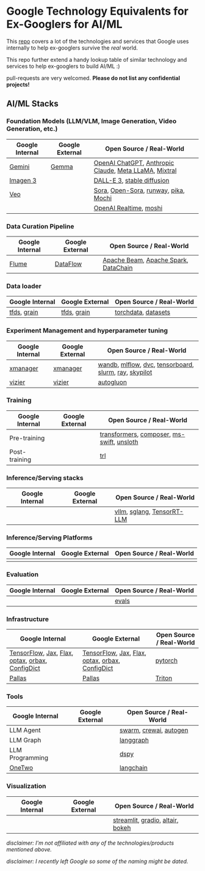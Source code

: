 # Google Technology Equivalents for Ex-Googlers for AI/ML

This [repo](https://github.com/jhuangtw/xg2xg) covers a lot of the technologies and services that Google uses internally to help ex-googlers survive the *real* world.

This repo further extend a handy lookup table of similar technology and services to help ex-googlers to build AI/ML :)

pull-requests are very welcomed. __Please do not list any confidential projects!__

## AI/ML Stacks

### Foundation Models (LLM/VLM, Image Generation, Video Generation, etc.)

| Google Internal | Google External                          | Open Source / Real-World                 |
| --------------- | ---------------------------------------- | ---------------------------------------- |
| [Gemini](https://gemini.google.com/) | [Gemma](https://github.com/google-deepmind/gemma) | [OpenAI ChatGPT](https://chat.openai.com/), [Anthropic Claude](https://claude.ai/), [Meta LLaMA](https://www.llama.com), [Mixtral](https://mistral.ai/technology/#models)|
| [Imagen 3](https://deepmind.google/technologies/imagen-3/)| | [DALL-E 3](https://openai.com/index/dall-e-3/), [stable diffusion](https://github.com/CompVis/stable-diffusion) |
| [Veo](https://deepmind.google/technologies/veo/) | | [Sora](https://openai.com/index/sora/), [Open-Sora](https://github.com/hpcaitech/Open-Sora), [runway](https://runwayml.com/), [pika](https://pika.art/home), [Mochi](https://github.com/genmoai/models)|
| | | [OpenAI Realtime](https://openai.com/index/introducing-the-realtime-api/), [moshi](https://github.com/kyutai-labs/moshi)|

### Data Curation Pipeline

| Google Internal | Google External                          | Open Source / Real-World                 |
| --------------- | ---------------------------------------- | ---------------------------------------- |
| [Flume](https://ai.google/research/pubs/pub35650)   | [DataFlow](https://cloud.google.com/dataflow)  | [Apache Beam](https://beam.apache.org/), [Apache Spark](https://spark.apache.org/), [DataChain](https://github.com/iterative/datachain) | [Daft](https://github.com/Eventual-Inc/Daft) |

### Data loader

| Google Internal | Google External                          | Open Source / Real-World                 |
| --------------- | ---------------------------------------- | ---------------------------------------- |
| [tfds](https://www.tensorflow.org/datasets), [grain](https://github.com/google/grain)   | [tfds](https://www.tensorflow.org/datasets), [grain](https://github.com/google/grain)  | [torchdata](https://github.com/pytorch/data), [datasets](https://github.com/huggingface/datasets) |

### Experiment Management and hyperparameter tuning

| Google Internal | Google External                          | Open Source / Real-World                 |
| --------------- | ---------------------------------------- | ---------------------------------------- |
| [xmanager](https://github.com/google-deepmind/xmanager)   | [xmanager](https://github.com/google-deepmind/xmanager)  | [wandb](https://github.com/wandb/wandb), [mlflow](https://github.com/mlflow/mlflow), [dvc](https://github.com/iterative/dvc), [tensorboard](https://github.com/tensorflow/tensorboard), [slurm](https://github.com/SchedMD/slurm), [ray](https://github.com/ray-project/ray), [skypilot](https://github.com/skypilot-org/skypilot) |
| [vizier](https://github.com/google/vizier) | [vizier](https://github.com/google/vizier) | [autogluon](https://github.com/autogluon/autogluon) |


### Training

| Google Internal | Google External                          | Open Source / Real-World                 |
| --------------- | ---------------------------------------- | ---------------------------------------- |
| Pre-training  |  | [transformers](https://github.com/huggingface/transformers), [composer](https://github.com/mosaicml/composer), [ms-swift](https://github.com/modelscope/ms-swift), [unsloth](https://github.com/unslothai/unsloth) |
| Post-training    |  | [trl](https://github.com/huggingface/trl) |


### Inference/Serving stacks

| Google Internal | Google External                          | Open Source / Real-World                 |
| --------------- | ---------------------------------------- | ---------------------------------------- |
| []() | []() | [vllm](https://github.com/vllm-project/vllm), [sglang](https://github.com/sgl-project/sglang), [TensorRT-LLM](https://github.com/NVIDIA/TensorRT-LLM) |


### Inference/Serving Platforms

| Google Internal | Google External                          | Open Source / Real-World                 |
| --------------- | ---------------------------------------- | ---------------------------------------- |
|  |  |  |


### Evaluation

| Google Internal | Google External                          | Open Source / Real-World                 |
| --------------- | ---------------------------------------- | ---------------------------------------- |
| []() | []() | [evals](https://github.com/openai/evals) |


### Infrastructure

| Google Internal | Google External                          | Open Source / Real-World                 |
| --------------- | ---------------------------------------- | ---------------------------------------- |
| [TensorFlow](https://github.com/tensorflow/tensorflow), [Jax](https://github.com/jax-ml/jax), [Flax](https://github.com/google/flax), [optax](https://github.com/google-deepmind/optax), [orbax](https://github.com/google/orbax), [ConfigDict](https://github.com/google/ml_collections) | [TensorFlow](https://github.com/tensorflow/tensorflow), [Jax](https://github.com/jax-ml/jax), [Flax](https://github.com/google/flax), [optax](https://github.com/google-deepmind/optax), [orbax](https://github.com/google/orbax), [ConfigDict](https://github.com/google/ml_collections) | [pytorch](https://github.com/pytorch/pytorch) |
| [Pallas](https://jax.readthedocs.io/en/latest/pallas/index.html) | [Pallas](https://jax.readthedocs.io/en/latest/pallas/index.html) | [Triton](https://github.com/triton-lang/triton) |


### Tools

| Google Internal | Google External                          | Open Source / Real-World                 |
| --------------- | ---------------------------------------- | ---------------------------------------- |
| LLM Agent | []() | [swarm](https://github.com/openai/swarm), [crewai](https://github.com/crewAIInc/crewAI), [autogen](https://github.com/microsoft/autogen) |
| LLM Graph | []() | [langgraph](https://github.com/langchain-ai/langgraph) |
| LLM Programming | []() | [dspy](https://github.com/stanfordnlp/dspy) |
| [OneTwo](https://github.com/google-deepmind/onetwo) | []() | [langchain](https://github.com/langchain-ai/langchain) |

### Visualization

| Google Internal | Google External                          | Open Source / Real-World                 |
| --------------- | ---------------------------------------- | ---------------------------------------- |
| []()  | []() | [streamlit](https://github.com/streamlit/streamlit), [gradio](https://github.com/gradio-app/gradio), [altair](https://github.com/vega/altair), [bokeh](https://github.com/bokeh/bokeh) |


*disclaimer: I'm not affiliated with any of the technologies/products mentioned above.*

*disclaimer: I recently left Google so some of the naming might be dated.*
